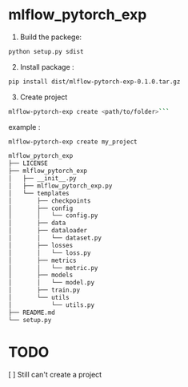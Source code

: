 # mlflow_pytorch_exp    


1. Build  the packege:

```bash
python setup.py sdist
```

2. Install package :

```bash
pip install dist/mlflow-pytorch-exp-0.1.0.tar.gz
```

3. Create project 
```bash
mlflow-pytorch-exp create <path/to/folder>```
```

example : 
```bash
mlflow-pytorch-exp create my_project
```



```bash
mlflow_pytorch_exp
├── LICENSE
├── mlflow_pytorch_exp
│   ├── __init__.py
│   ├── mlflow_pytorch_exp.py
│   └── templates
│       ├── checkpoints
│       ├── config
│       │   └── config.py
│       ├── data
│       ├── dataloader
│       │   └── dataset.py
│       ├── losses
│       │   └── loss.py
│       ├── metrics
│       │   └── metric.py
│       ├── models
│       │   └── model.py
│       ├── train.py
│       └── utils
│           └── utils.py
├── README.md
└── setup.py
```


# TODO 

[ ] Still can't create a project 

